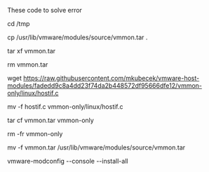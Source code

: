 These code to solve error

cd /tmp

cp /usr/lib/vmware/modules/source/vmmon.tar .

tar xf vmmon.tar

rm vmmon.tar

wget https://raw.githubusercontent.com/mkubecek/vmware-host-modules/fadedd9c8a4dd23f74da2b448572df95666dfe12/vmmon-only/linux/hostif.c

mv -f hostif.c vmmon-only/linux/hostif.c

tar cf vmmon.tar vmmon-only

rm -fr vmmon-only

mv -f vmmon.tar /usr/lib/vmware/modules/source/vmmon.tar

vmware-modconfig --console --install-all

